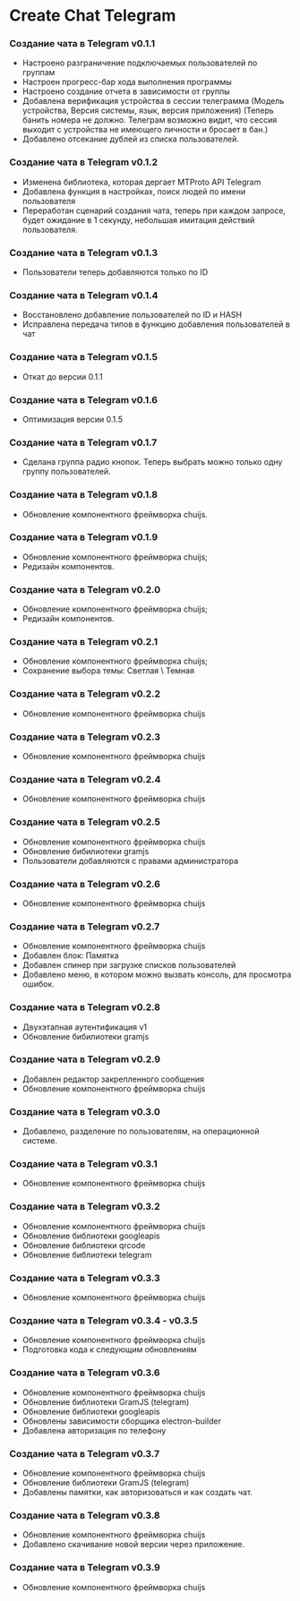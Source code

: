 # Create Chat Telegram

### Создание чата в Telegram v0.1.1
- Настроено разграничение подключаемых пользователей по группам
- Настроен прогресс-бар хода выполнения программы
- Настроено создание отчета в зависимости от группы
- Добавлена верификация устройства в сессии телеграмма (Модель устройства, Версия системы, язык, версия приложения) (Теперь банить номера не должно. Телеграм возможно видит, что сессия выходит с устройства не имеющего личности и бросает в бан.)
- Добавлено отсекание дублей из списка пользователей.

### Создание чата в Telegram v0.1.2
- Изменена библиотека, которая дергает MTProto API Telegram
- Добавлена функция в настройках, поиск людей по имени пользователя
- Переработан сценарий создания чата, теперь при каждом запросе, будет ожидание в 1 секунду, небольшая имитация действий пользователя.

### Создание чата в Telegram v0.1.3
- Пользователи теперь добавляются только по ID

### Создание чата в Telegram v0.1.4
- Восстановлено добавление пользователей по ID и HASH
- Исправлена передача типов в функцию добавления пользователей в чат

### Создание чата в Telegram v0.1.5
- Откат до версии 0.1.1

### Создание чата в Telegram v0.1.6
- Оптимизация версии 0.1.5

### Создание чата в Telegram v0.1.7
- Сделана группа радио кнопок. Теперь выбрать можно только одну группу пользователей.

### Создание чата в Telegram v0.1.8
- Обновление компонентного фреймворка chuijs.

### Создание чата в Telegram v0.1.9
- Обновление компонентного фреймворка chuijs;
- Редизайн компонентов.

### Создание чата в Telegram v0.2.0
- Обновление компонентного фреймворка chuijs;
- Редизайн компонентов.

### Создание чата в Telegram v0.2.1
- Обновление компонентного фреймворка chuijs;
- Сохранение выбора темы: Светлая \ Темная

### Создание чата в Telegram v0.2.2
- Обновление компонентного фреймворка chuijs

### Создание чата в Telegram v0.2.3
- Обновление компонентного фреймворка chuijs

### Создание чата в Telegram v0.2.4
- Обновление компонентного фреймворка chuijs

### Создание чата в Telegram v0.2.5
- Обновление компонентного фреймворка chuijs
- Обновление бибилиотеки gramjs
- Пользователи добавляются с правами администратора

### Создание чата в Telegram v0.2.6
- Обновление компонентного фреймворка chuijs

### Создание чата в Telegram v0.2.7
- Обновление компонентного фреймворка chuijs
- Добавлен блок: Памятка
- Добавлен спинер при загрузке списков пользователей
- Добавлено меню, в котором можно вызвать консоль, для просмотра ошибок.

### Создание чата в Telegram v0.2.8
- Двухэтапная аутентификация v1
- Обновление бибилиотеки gramjs

### Создание чата в Telegram v0.2.9
- Добавлен редактор закрепленного сообщения
- Обновление компонентного фреймворка chuijs

### Создание чата в Telegram v0.3.0
- Добавлено, разделение по пользователям, на операционной системе.

### Создание чата в Telegram v0.3.1
- Обновление компонентного фреймворка chuijs

### Создание чата в Telegram v0.3.2
- Обновление компонентного фреймворка chuijs
- Обновление библиотеки googleapis
- Обновление библиотеки qrcode
- Обновление библиотеки telegram

### Создание чата в Telegram v0.3.3
- Обновление компонентного фреймворка chuijs

### Создание чата в Telegram v0.3.4 - v0.3.5
- Обновление компонентного фреймворка chuijs
- Подготовка кода к следующим обновлениям

### Создание чата в Telegram v0.3.6
- Обновление компонентного фреймворка chuijs
- Обновление библиотеки GramJS (telegram)
- Обновление библиотеки googleapis
- Обновлены зависимости сборщика electron-builder
- Добавлена авторизация по телефону

### Создание чата в Telegram v0.3.7
- Обновление компонентного фреймворка chuijs
- Обновление библиотеки GramJS (telegram)
- Добавлены памятки, как авторизоваться и как создать чат.

### Создание чата в Telegram v0.3.8
- Обновление компонентного фреймворка chuijs
- Добавлено скачивание новой версии через приложение.

### Создание чата в Telegram v0.3.9
- Обновление компонентного фреймворка chuijs
